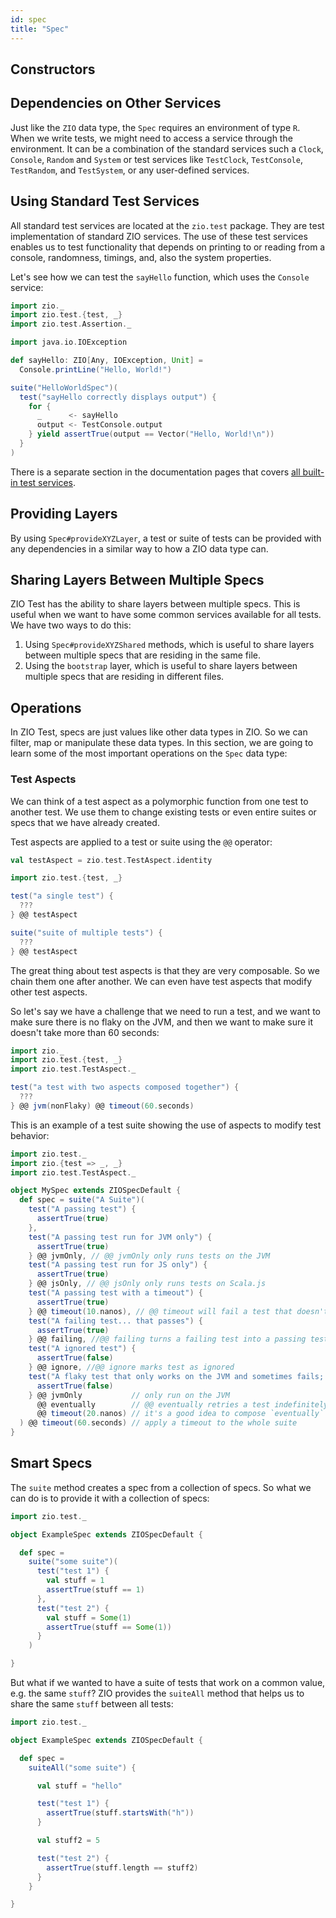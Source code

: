 ```yaml
---
id: spec
title: "Spec"
---
```


## Constructors

## Dependencies on Other Services

Just like the `ZIO` data type, the `Spec` requires an environment of type `R`. When we write tests, we might need to access a service through the environment. It can be a combination of the standard services such a `Clock`, `Console`, `Random` and `System` or test services like `TestClock`, `TestConsole`, `TestRandom`, and `TestSystem`, or any user-defined services.

## Using Standard Test Services

All standard test services are located at the `zio.test` package. They are test implementation of standard ZIO services. The use of these test services enables us to test functionality that depends on printing to or reading from a console, randomness, timings, and, also the system properties.

Let's see how we can test the `sayHello` function, which uses the `Console` service:

```scala mdoc:compile-only
import zio._
import zio.test.{test, _}
import zio.test.Assertion._

import java.io.IOException

def sayHello: ZIO[Any, IOException, Unit] =
  Console.printLine("Hello, World!")

suite("HelloWorldSpec")(
  test("sayHello correctly displays output") {
    for {
      _      <- sayHello
      output <- TestConsole.output
    } yield assertTrue(output == Vector("Hello, World!\n"))
  }
)
```

There is a separate section in the documentation pages that covers [all built-in test services](services/index.md).

## Providing Layers

By using `Spec#provideXYZLayer`, a test or suite of tests can be provided with any dependencies in a similar way to how a ZIO data type can.

## Sharing Layers Between Multiple Specs

ZIO Test has the ability to share layers between multiple specs. This is useful when we want to have some common services available for all tests. We have two ways to do this:

1. Using `Spec#provideXYZShared` methods, which is useful to share layers between multiple specs that are residing in the same file.
2. Using the `bootstrap` layer, which is useful to share layers between multiple specs that are residing in different files.


## Operations

In ZIO Test, specs are just values like other data types in ZIO. So we can filter, map or manipulate these data types. In this section, we are going to learn some of the most important operations on the `Spec` data type:

### Test Aspects

We can think of a test aspect as a polymorphic function from one test to another test. We use them to change existing tests or even entire suites or specs that we have already created.

Test aspects are applied to a test or suite using the `@@` operator:

```scala mdoc:invisible
val testAspect = zio.test.TestAspect.identity
```

```scala mdoc:compile-only
import zio.test.{test, _}

test("a single test") {
  ???
} @@ testAspect

suite("suite of multiple tests") {
  ???
} @@ testAspect
```

The great thing about test aspects is that they are very composable. So we chain them one after another. We can even have test aspects that modify other test aspects.

So let's say we have a challenge that we need to run a test, and we want to make sure there is no flaky on the JVM, and then we want to make sure it doesn't take more than 60 seconds:

```scala mdoc:compile-only
import zio._
import zio.test.{test, _}
import zio.test.TestAspect._

test("a test with two aspects composed together") {
  ???
} @@ jvm(nonFlaky) @@ timeout(60.seconds)
```

This is an example of a test suite showing the use of aspects to modify test behavior:

```scala mdoc:compile-only
import zio.test._
import zio.{test => _, _}
import zio.test.TestAspect._

object MySpec extends ZIOSpecDefault {
  def spec = suite("A Suite")(
    test("A passing test") {
      assertTrue(true)
    },
    test("A passing test run for JVM only") {
      assertTrue(true)
    } @@ jvmOnly, // @@ jvmOnly only runs tests on the JVM
    test("A passing test run for JS only") {
      assertTrue(true)
    } @@ jsOnly, // @@ jsOnly only runs tests on Scala.js
    test("A passing test with a timeout") {
      assertTrue(true)
    } @@ timeout(10.nanos), // @@ timeout will fail a test that doesn't pass within the specified time
    test("A failing test... that passes") {
      assertTrue(true)
    } @@ failing, //@@ failing turns a failing test into a passing test
    test("A ignored test") {
      assertTrue(false)
    } @@ ignore, //@@ ignore marks test as ignored
    test("A flaky test that only works on the JVM and sometimes fails; let's compose some aspects!") {
      assertTrue(false)
    } @@ jvmOnly           // only run on the JVM
      @@ eventually        // @@ eventually retries a test indefinitely until it succeeds
      @@ timeout(20.nanos) // it's a good idea to compose `eventually` with `timeout`, or the test may never end
  ) @@ timeout(60.seconds) // apply a timeout to the whole suite
}
```

## Smart Specs

The `suite` method creates a spec from a collection of specs. So what we can do is to provide it with a collection of specs:

```scala mdoc:compile-only
import zio.test._

object ExampleSpec extends ZIOSpecDefault {

  def spec =
    suite("some suite")(
      test("test 1") {
        val stuff = 1
        assertTrue(stuff == 1)
      },
      test("test 2") {
        val stuff = Some(1)
        assertTrue(stuff == Some(1))
      }
    )

}
```

But what if we wanted to have a suite of tests that work on a common value, e.g. the same `stuff`? ZIO provides the `suiteAll` method that helps us to share the same `stuff` between all tests:

```scala mdoc:compile-only
import zio.test._

object ExampleSpec extends ZIOSpecDefault {

  def spec =
    suiteAll("some suite") {

      val stuff = "hello"

      test("test 1") {
        assertTrue(stuff.startsWith("h"))
      }

      val stuff2 = 5

      test("test 2") {
        assertTrue(stuff.length == stuff2)
      }
    }

}
```

